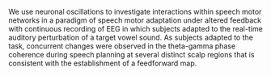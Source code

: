 We use neuronal oscillations to investigate interactions within speech
motor networks in a paradigm of speech motor adaptation under
altered feedback with continuous recording of EEG in which subjects
adapted to the real-time auditory perturbation of a target vowel sound.
As subjects adapted to the task, concurrent changes were observed in
the theta-gamma phase coherence during speech planning at several
distinct scalp regions that is consistent with the establishment of a
feedforward map.
